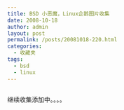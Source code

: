 ```yaml
---
title: BSD 小恶魔，Linux企鹅图片收集
date: 2008-10-18
author: admin
layout: post
permalink: /posts/20081018-220.html
categories:
  - 收藏夹
tags:
  - bsd
  - linux
---
```

<img border="0" alt="" src="http://blog.eaxi.com/images/smiles/teeth.gif" /><img border="0" alt="" src="http://blog.eaxi.com/images/smiles/teeth.gif" /><img border="0" alt="" src="http://blog.eaxi.com/images/smiles/teeth.gif" />

继续收集添加中。。。。